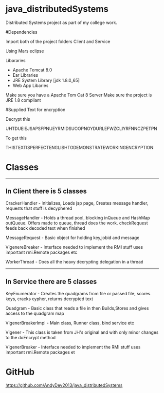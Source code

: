 # java_distributedSystems
Distributed Systems project as part of my college work.

#Dependencies

Import both of the project folders Client and Service

Using Mars eclipse

Libararies
- Apache Tomcat 8.0
- Ear Libraries
- JRE System Library [jdk 1.8.0_65]
- Web App Libaries

Make sure you have a Apache Tom Cat 8 Server
Make sure the project is JRE 1.8 compliant

#Supplied Text for encryption

Decrypt this

UHTDUEIEJSAPSFPNUEYRMIDSUOOPNOYDURLEFWZCLIYRFNNCZPETPN

To get this

THISTEXTISPERFECTENGLISHTODEMONSTRATEWORKINGENCRYPTION

# Classes

-----------------------------
In Client there is 5 classes
-----------------------------

CrackerHandler - Initializes, Loads jsp page, Creates message handler, requests that stuff is decyphered

MessageHandler - Holds a thread pool, blocking inQueue and HashMap outQueue. Offers made to queue, thread does the work. checkRequest feeds back decoded text when finished

MessageRequest - Basic object for holding key,jobid and message

VigenereBreaker - Interface needed to implement the RMI stuff uses important rmi.Remote packages etc

WorkerThread - Does all the heavy decrypting delegation in a thread

-----------------------------
In Service there are 5 classes
-----------------------------

KeyEnumerator - Creates the quadgrams from file or passed file, scores keys, cracks cypher, returns decrypted text

Quadgram - Basic class that reads a file in then Builds,Stores and gives access to the quadgram map

VigenerBreakerImpl - Main class, Runner class, bind service etc

Vigener - This class is taken from JH's original and with only minor changes to the doEncrypt method

VigenerBreaker - Interface needed to implement the RMI stuff uses important rmi.Remote packages et

# GitHub

https://github.com/AndyDev2013/java_distributedSystems
